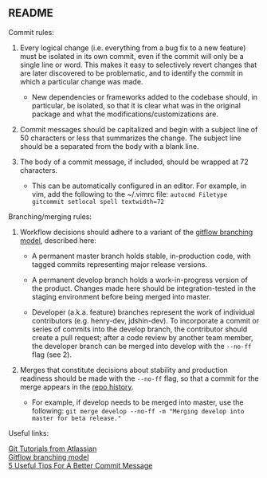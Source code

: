 ## README


Commit rules:

1. Every logical change (i.e. everything from a bug fix to a new feature) must be isolated in its own commit, even if the commit will only be a single line or word. This makes it easy to selectively revert changes that are later discovered to be problematic, and to identify the commit in which a particular change was made. 
    
    - New dependencies or frameworks added to the codebase should, in particular, be isolated, so that it is clear what was in the original package and what the modifications/customizations are.

2. Commit messages should be capitalized and begin with a subject line of 50 characters or less that summarizes the change. The subject line should be a separated from the body with a blank line.

3. The body of a commit message, if included, should be wrapped at 72 characters.

    - This can be automatically configured in an editor. For example, in vim, add the following to the ~/.vimrc file: `autocmd Filetype gitcommit setlocal spell textwidth=72`


Branching/merging rules:

1. Workflow decisions should adhere to a variant of the [gitflow branching model](http://nvie.com/posts/a-successful-git-branching-model), described here:

    - A permanent master branch holds stable, in-production code, with tagged commits representing major release versions. 

    - A permanent develop branch holds a work-in-progress version of the product. Changes made here should be integration-tested in the staging environment before being merged into master.

    - Developer (a.k.a. feature) branches represent the work of individual contributors (e.g. henry-dev, jdshin-dev). To incorporate a commit or series of commits into the develop branch, the contributor should create a pull request; after a code review by another team member, the developer branch can be merged into develop with the `--no-ff` flag (see 2).

2. Merges that constitute decisions about stability and production readiness should be made with the `--no-ff` flag, so that a commit for the merge appears in the [repo history](http://nvie.com/posts/a-successful-git-branching-model/#incorporating-a-finished-feature-on-develop).

    - For example, if develop needs to be merged into master, use the following: `git merge develop --no-ff -m "Merging develop into master for beta release."`


Useful links:

[Git Tutorials from Atlassian](https://www.atlassian.com/git/tutorials)  
[Gitflow branching model](http://nvie.com/posts/a-successful-git-branching-model)  
[5 Useful Tips For A Better Commit Message](https://robots.thoughtbot.com/5-useful-tips-for-a-better-commit-message)
